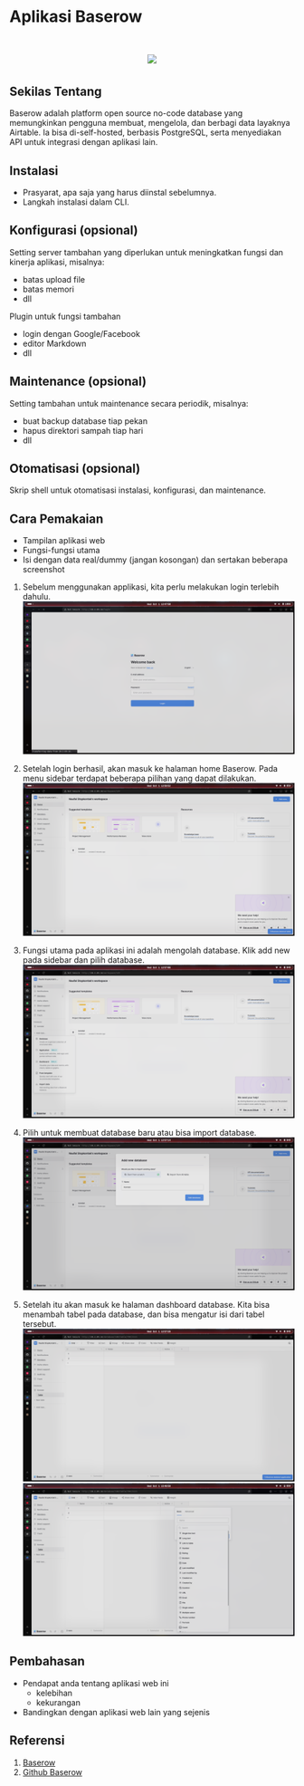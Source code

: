 # Aplikasi Baserow

<h1 align="center"><img src="https://avatars.githubusercontent.com/u/1261496?v=4"></h1>

## Sekilas Tentang

Baserow adalah platform open source no-code database yang memungkinkan pengguna membuat, mengelola, dan berbagi data layaknya Airtable. Ia bisa di-self-hosted, berbasis PostgreSQL, serta menyediakan API untuk integrasi dengan aplikasi lain.

## Instalasi

- Prasyarat, apa saja yang harus diinstal sebelumnya.
- Langkah instalasi dalam CLI.

## Konfigurasi (opsional)

Setting server tambahan yang diperlukan untuk meningkatkan fungsi dan kinerja aplikasi, misalnya:

- batas upload file
- batas memori
- dll

Plugin untuk fungsi tambahan

- login dengan Google/Facebook
- editor Markdown
- dll

## Maintenance (opsional)

Setting tambahan untuk maintenance secara periodik, misalnya:

- buat backup database tiap pekan
- hapus direktori sampah tiap hari
- dll

## Otomatisasi (opsional)

Skrip shell untuk otomatisasi instalasi, konfigurasi, dan maintenance.

## Cara Pemakaian

- Tampilan aplikasi web
- Fungsi-fungsi utama
- Isi dengan data real/dummy (jangan kosongan) dan sertakan beberapa screenshot

1. Sebelum menggunakan applikasi, kita perlu melakukan login terlebih dahulu.
   ![Login](cara_pakai/login.png)

2. Setelah login berhasil, akan masuk ke halaman home Baserow. Pada menu sidebar terdapat beberapa pilihan yang dapat dilakukan.
   ![Home](cara_pakai/home.png)

3. Fungsi utama pada aplikasi ini adalah mengolah database. Klik add new pada sidebar dan pilih database. 
![Database](cara_pakai/add_database.png)

4. Pilih untuk membuat database baru atau bisa import database. 
![Add Database](cara_pakai/name_database.png)

5. Setelah itu akan masuk ke halaman dashboard database. Kita bisa menambah tabel pada database, dan bisa mengatur isi dari tabel tersebut. 
![Name Database](cara_pakai/database.png)
![Edit Database](cara_pakai/edit_database.png)

## Pembahasan

- Pendapat anda tentang aplikasi web ini
  - kelebihan
  - kekurangan
- Bandingkan dengan aplikasi web lain yang sejenis

## Referensi

1. [Baserow](https://baserow.io/)
2. [Github Baserow](https://github.com/bram2w/baserow)
